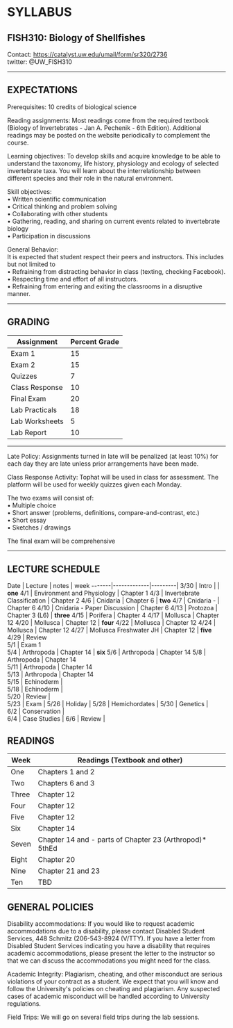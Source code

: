 # SYLLABUS 
## FISH310: Biology of Shellfishes 

Contact: <https://catalyst.uw.edu/umail/form/sr320/2736>			
twitter: @UW_FISH310

----
## EXPECTATIONS

Prerequisites: 10 credits of biological science

Reading assignments: 
Most readings come from the required textbook (Biology of Invertebrates - Jan A. Pechenik - 6th Edition). Additional readings may be posted on the website periodically to complement the course.

Learning objectives: 
To develop skills and acquire knowledge to be able to understand the taxonomy, life history, physiology and ecology of selected invertebrate taxa. You will learn about the interrelationship between different species and their role in the natural environment.

Skill objectives: 		
• Written scientific communication       
• Critical thinking and problem solving 			
• Collaborating with other students 			
• Gathering, reading, and sharing on current events related to invertebrate biology 			
• Participation in discussions			

General Behavior:      
It is expected that student respect their peers and instructors. This includes but not limited to 			
• Refraining from distracting behavior in class (texting, checking Facebook). 	
• Respecting time and effort of all instructors. 			
• Refraining from entering and exiting the classrooms in a disruptive manner.		

---
## GRADING

Assignment	| Percent Grade 
------------------|-----------------
Exam 1	| 15
Exam 2	| 15
Quizzes	| 7
Class Response | 	10
Final Exam | 	20
Lab Practicals  | 18
Lab Worksheets | 5
Lab Report  |	10

--- 

Late Policy: 
Assignments turned in late will be penalized (at least 10%) for each day they are late unless prior arrangements have been made.

Class Response Activity: Tophat will be used in class for assessment. The platform will be used for weekly quizzes given each Monday.

The two exams will consist of:		
• Multiple choice 	
• Short answer (problems, definitions, compare-and-contrast, etc.) 	
• Short essay	
• Sketches / drawings			

The final exam will be comprehensive

---

## LECTURE SCHEDULE
Date |	Lecture |	notes | week
-------|-------------|---------|
 3/30	| Intro	 |  | **one**
4/1	 | Environment and Physiology	 | Chapter 1
4/3	 | Invertebrate Classification	 | Chapter 2
4/6	 | Cnidaria	 | Chapter 6  | **two**
4/7	 | Cnidaria -  | Chapter 6
4/10	 | Cnidaria - Paper Discussion	 | Chapter 6 
4/13	 | Protozoa	 | Chapter 3 (L6)   | **three**
4/15	 | Porifera	 | Chapter 4 
4/17	 | Mollusca	 | Chapter 12
4/20	 | Mollusca	 | Chapter 12  | **four**
4/22	 | Mollusca	 | Chapter 12 
4/24	 | Mollusca	 | Chapter 12 
4/27	 | Mollusca Freshwater JH	 | Chapter 12  | **five**
4/29	 | Review	 
5/1	 | Exam 1	 
5/4	 | Arthropoda | 	Chapter 14  | **six**
5/6	 | Arthropoda	 | Chapter 14 
5/8	 | Arthropoda	 | Chapter 14  
5/11	 | Arthropoda	 | Chapter 14  
5/13	 | Arthropoda	 | Chapter 14  
5/15	 | Echinoderm | 	 
5/18	 | Echinoderm	 |  
5/20	 | Review	 |  
5/23	 | Exam	  | 
5/26	 | Holiday	  | 
5/28	 | Hemichordates	  | 
5/30	 | Genetics	 |  
6/2	 | Conservation	 |  
6/4	 | Case Studies	  | 
6/6	 | Review	  | 


## READINGS

Week	| Readings (Textbook and other)
----------|--------------
One |	Chapters 1 and 2
Two	| Chapters 6 and 3
Three	| Chapter 12
Four | Chapter 12
Five	| Chapter 12
Six | Chapter 14
Seven	| Chapter 14 and - parts of Chapter 23 (Arthropod)* 5thEd
Eight |	Chapter 20
Nine |	Chapter 21 and 23
Ten	| TBD 


## GENERAL POLICIES

Disability accommodations: 
If you would like to request academic accommodations due to a disability, please contact Disabled Student Services, 448 Schmitz (206-543-8924 (V/TTY). If you have a letter from Disabled Student Services indicating you have a disability that requires academic accommodations, please present the letter to the instructor so that we can discuss the accommodations you might need for the class.

Academic Integrity: Plagiarism, cheating, and other misconduct are serious violations of your contract as a student. We expect that you will know and follow the University's policies on cheating and plagiarism. Any suspected cases of academic misconduct will be handled according to University regulations.

Field Trips: We will go on several field trips during the lab sessions.